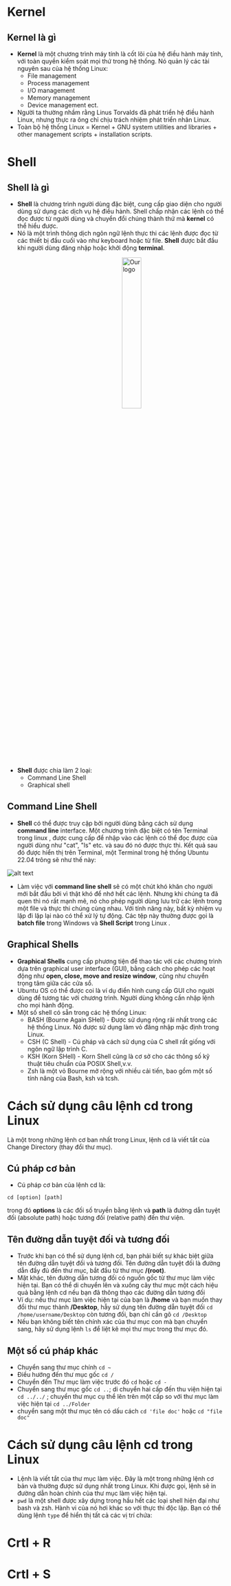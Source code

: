# Kernel
## Kernel là gì
* **Kernel** là một chương trình máy tính là cốt lõi của hệ điều hành máy tính, với toàn quyền kiểm soát mọi thứ trong hệ thống. Nó quản lý các tài nguyên sau của hệ thống Linux:
    * File management
    * Process management
    * I/O management
    * Memory management
    * Device management ect.
* Người ta thường nhầm rằng Linus Torvalds đã phát triển hệ điều hành Linux, nhưng thực ra ông chỉ chịu trách nhiệm phát triển nhân Linux.
* Toàn bộ hệ thống Linux = Kernel + GNU system utilities and libraries + other management scripts + installation scripts.

# Shell
## Shell là gì
* **Shell** là chương trình người dùng đặc biệt, cung cấp giao diện cho người dùng sử dụng các dịch vụ hệ điều hành. Shell chấp nhận các lệnh có thể đọc được từ người dùng và chuyển đổi chúng thành thứ mà **kernel** có thể hiểu được.
* Nó là một trình thông dịch ngôn ngữ lệnh thực thi các lệnh được đọc từ các thiết bị đầu cuối vào như keyboard hoặc từ file. **Shell** được bắt đầu khi người dùng đăng nhập hoặc khởi động **terminal**.

<img 
    style="display: block; 
           margin-left: auto;
           margin-right: auto;
           width: 30%;
           padding-left:36%"
    src="https://images.viblo.asia/f1543025-339d-43f9-948a-ebb559f16cb2.png" 
    alt="Our logo">
</img>
* **Shell** được chia làm 2 loại:
   * Command Line Shell
   * Graphical shell
 ## Command Line Shell
 * **Shell** có thể được truy cập bởi người dùng bằng cách sử dụng **command line** interface. Một chương trình đặc biệt có tên Terminal trong linux , được cung cấp để nhập vào các lệnh có thể đọc được của người dùng như "cat", "ls" etc. và sau đó nó được thực thi. Kết quả sau đó được hiển thị trên Terminal, một Terminal trong hệ thống Ubuntu 22.04 trông sẽ như thế này:
 
![alt text](https://i.redd.it/u1ncqiypqot91.png)

* Làm việc với **command line shell** sẽ có một chút khó khăn cho người mới bắt đầu bởi vì thật khó để nhớ hết các lệnh. Nhưng khi chúng ta đã quen thì nó rất mạnh mẽ, nó cho phép người dùng lưu trữ các lệnh trong một file và thực thi chúng cùng nhau. Với tính năng này, bất kỳ nhiệm vụ lặp đi lặp lại nào có thể xử lý tự động. Các tệp này thường được gọi là **batch file** trong Windows và **Shell Script** trong Linux .

## Graphical Shells
* **Graphical Shells** cung cấp phương tiện để thao tác với các chương trình dựa trên graphical user interface (GUI), bằng cách cho phép các hoạt động như **open, close, move and resize window**, cũng như chuyển trọng tâm giữa các cửa sổ.
* Ubuntu OS có thể được coi là ví dụ điển hình cung cấp GUI cho người dùng để tương tác với chương trình. Người dùng không cần nhập lệnh cho mọi hành động.
* Một số shell có sẵn trong các hệ thống Linux:
   * BASH (Bourne Again SHell) - Được sử dụng rộng rãi nhất trong các hệ thống Linux. Nó được sử dụng làm vỏ đăng nhập mặc định trong Linux.
   * CSH (C Shell) - Cú pháp và cách sử dụng của C shell rất giống với ngôn ngữ lập trình C.
   * KSH (Korn SHell) - Korn Shell cũng là cơ sở cho các thông số kỹ thuật tiêu chuẩn của POSIX Shell,v.v.
   * Zsh là một vỏ Bourne mở rộng với nhiều cải tiến, bao gồm một số tính năng của Bash, ksh và tcsh.
# Cách sử dụng câu lệnh cd trong Linux
Là một trong những lệnh cơ ban nhất trong Linux, lệnh cd là viết tắt của Change Directory (thay đổi thư mục).
## Cú pháp cơ bản 
* Cú pháp cơ bản của lệnh cd là:
 ```console
cd [option] [path]
```
trong đó **options** là các đối số truyền bằng lệnh và **path** là đường dẫn tuyệt đối (absolute path) hoặc tương đối (relative path) đến thư viện.
## Tên đường dẫn tuyệt đối và tương đối
* Trước khi bạn có thể sử dụng lệnh cd, bạn phải biết sự khác biệt giữa tên đường dẫn tuyệt đối và tương đối. Tên đường dẫn tuyệt đối là đường dẫn đầy đủ đến thư mục, bắt đầu từ thư mục **/(root)**.
* Mặt khác, tên đường dẫn tương đối có nguồn gốc từ thư mục làm việc hiện tại. Bạn có thể di chuyển lên và xuống cây thư mục một cách hiệu quả bằng lệnh cd nếu bạn đã thông thạo các đường dẫn tương đối
* Ví dụ: nếu thư mục làm việc hiện tại của bạn là **/home** và bạn muốn thay đổi thư mục thành **/Desktop**, hẫy sử dụng tên đường dẫn tuyệt đối ```cd /home/username/Desktop``` còn tương đối, bạn chỉ cần gõ ```cd /Desktop```
* Nếu bạn không biết tên chính xác của thư mục con mà bạn chuyển sang, hãy sử dụng lệnh ```ls``` để liệt kê mọi thư mục trong thư mục đó.
## Một số cú pháp khác
* Chuyển sang thư mục chính ```cd ~```
* Điều hướng đến thư mục gốc ```cd /```
* Chuyển đến Thư mục làm việc trước đó ```cd``` hoặc ```cd -```
* Chuyển sang thư mục gốc ```cd ..```; di chuyển hai cấp đến thu viện hiện tại ```cd ../../``` ; chuyển thư mục cụ thể lên trên một cấp so với thư mục làm việc hiện tại ```cd ../Folder```
* chuyển sang một thư mục tên có dấu cách ```cd 'file doc'``` hoặc ```cd "file doc"```
# Cách sử dụng câu lệnh cd trong Linux
* Lệnh là viết tắt của thư mục làm việc. Đây là một trong những lệnh cơ bản và thường được sử dụng nhất trong Linux. Khi được gọi, lệnh sẽ in đường dẫn hoàn chỉnh của thư mục làm việc hiện tại.
* ```pwd``` là một shell được xây dựng trong hầu hết các loại shell hiện đại như bash và zsh. Hành vi của nó hơi khác so với thực thi độc lập. Bạn có thể dùng lệnh ```type``` để hiển thị tất cả các vị trí chứa:

# Crtl + R
# Crtl + S

